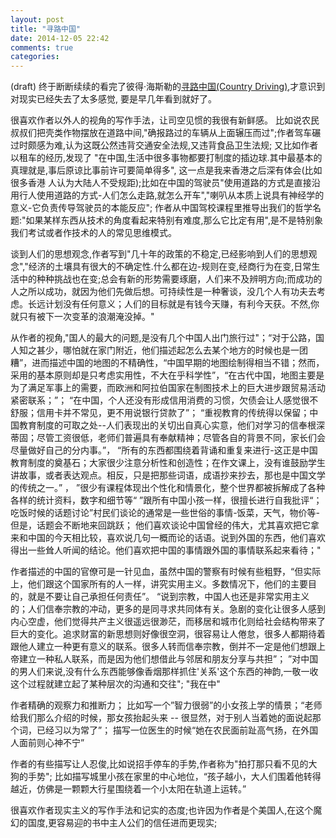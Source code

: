 ```yaml
---
layout: post
title: "寻路中国"
date: 2014-12-05 22:42
comments: true
categories: 
---
```


(draft)
终于断断续续的看完了彼得·海斯勒的[寻路中国(Country Driving)](http://book.douban.com/subject/5414391/),才意识到对现实已经失去了太多感觉, 要是早几年看到就好了。

很喜欢作者以外人的视角的写作手法，让司空见惯的我很有新鲜感。 比如说农民叔叔们把壳类作物摆放在道路中间,"确报路过的车辆从上面辗压而过";作者驾车碾过时颇感为难,认为这既公然违背交通安全法规,又违背食品卫生法规; 又比如作者以租车的经历,发现了 "在中国,生活中很多事物都要打制度的插边球.其中最基本的真理就是,事后原谅比事前许可要简单得多", 这一点是我来香港之后深有体会(比如很多香港 人认为大陆人不受规距);比如在中国的驾驶员"使用道路的方式是直接沿用行人使用道路的方式-人们怎么走路,就怎么开车","喇叭从本质上说具有神经学的意义-它负责传导驾驶员的本能反应"; 作者从中国驾校课程里推导出我们的哲学名题:"如果某样东西从技术的角度看起来特别有难度,那么它比定有用",是不是特别象我们考试或者作技术的人的常见思维模式。

谈到人们的思想观念,作者写到"几十年的政策的不稳定,已经影响到人们的思想观念","经济的土壤具有很大的不确定性.什么都在边-规则在变,经商行为在变,日常生活中的种种挑战也在变;总会有新的形势需要琢磨，人们来不及辨明方向;而成功的人之所以成功，就因为他们先做后想。可持续性是一种奢谈，没几个人有功夫去考虑。长远计划没有任何意义；人们的目标就是有钱今天赚，有利今天获。不然,你就只有被下一次变革的浪潮淹没掉。"

从作者的视角,"国人的最大的问题,是没有几个中国人出门旅行过"；“对于公路，国人知之甚少，哪怕就在家门附近，他们描述起怎么去某个地方的时候也是一团糟”，进而描述中国的地图的不精确性，“中国早期的地图绘制得相当不错；然而，采用的基本原则却是只考虑实用性，不大在乎科学性”，“在古代中国，地图主要是为了满足军事上的需要，而欧洲和阿拉伯国家在制图技术上的巨大进步跟贸易活动紧密联系；”； “在中国，个人还没有形成信用消费的习惯，欠债会让人感觉很不舒服；信用卡并不常见，更不用说银行贷款了”； “重视教育的传统得以保留；中国教育制度的可取之处--人们表现出的关切出自真心实意，他们对学习的信奉根深蒂固；尽管工资很低，老师们普遍具有奉献精神；尽管各自的背景不同，家长们会尽量做好自己的分内事。”， “所有的东西都围绕着背诵和重复来进行-这正是中国教育制度的奠基石；大家很少注意分析性和创造性；在作文课上，没有谁鼓励学生讲故事，或者表达观点。相反，只是把那些词语，成语抄来抄去，那也是中国文学的传统之一。” ， ”很少有课程体现出个性化和情景化，整个世界都被拆解成了各种各样的统计资料，数字和细节等“ ”跟所有中国小孩一样，很擅长进行自我批评“； 吃饭时候的话题讨论”村民们谈论的通常是一些世俗的事情-饭菜，天气，物价等- 但是，话题会不断地来回跳跃； 他们喜欢谈论中国曾经的伟大，尤其喜欢把它拿来和中国的今天相比较，喜欢说几句一概而论的话语。说到外国的东西，他们喜欢得出一些耸人听闻的结论。他们喜欢把中国的事情跟外国的事情联系起来看待；"

作者描述的中国的官僚可是一针见血，虽然中国的警察有时候有些粗野，“但实际上，他们跟这个国家所有的人一样，讲究实用主义。多数情况下，他们的主要目的，就是不要让自己承担任何责任”。  “说到宗教，中国人也还是非常实用主义的；人们信奉宗教的冲动，更多的是同寻求共同体有关。急剧的变化让很多人感到内心空虚，他们觉得共产主义很遥远很渺茫，而移居和城市化则给社会结构带来了巨大的变化。追求财富的新思想则好像很空洞，很容易让人倦怠，很多人都期待着跟他人建立一种更有意义的联系。很多人转而信奉宗教，倒并不一定是他们想跟上帝建立一种私人联系，而是因为他们想借此与邻居和朋友分享与共担”； ”对中国的男人们来说,没有什么东西能够像香烟那样抓住'关系'这个东西的神韵,一敬一收这个过程就建立起了某种层次的沟通和交往";  "我在中"

作者精确的观察力和推断力； 比如写一个”智力很弱”的小女孩上学的情景；“老师给我们那么介绍的时候，那女孩抬起头来 -- 很显然，对于别人当着她的面说起那个词，已经习以为常了”； 描写一位医生的时候“她在农民面前趾高气扬，在外国人面前则心神不宁”

作者的有些描写让人忍俊,比如说招手停车的手势,作者称为"拍打那只看不见的大狗的手势"; 比如描写城里小孩在家里的中心地位，“孩子越小，大人们围着他转得越近，仿佛是一颗颗大行星围绕着一个小太阳在轨道上运转。”

很喜欢作者现实主义的写作手法和记实的态度;也许因为作者是个美国人,在这个魔幻的国度,更容易迎的书中主人公们的信任进而更现实;

